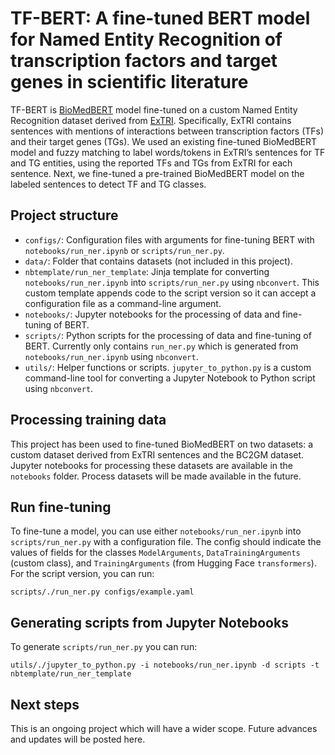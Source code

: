# TF-BERT: A fine-tuned BERT model for Named Entity Recognition of transcription factors and target genes in scientific literature

TF-BERT is [BioMedBERT](https://doi.org/10.1145/3458754) model fine-tuned on a custom Named Entity Recognition dataset derived from [ExTRI](https://doi.org/10.1016/j.bbagrm.2021.194778). Specifically, ExTRI contains sentences with mentions of interactions between transcription factors (TFs) and their target genes (TGs). We used an existing fine-tuned BioMedBERT model and fuzzy matching to label words/tokens in ExTRI’s sentences for TF and TG entities, using the reported TFs and TGs from ExTRI for each sentence. Next, we fine-tuned a pre-trained BioMedBERT model on the labeled sentences to detect TF and TG classes.

## Project structure
- `configs/`: Configuration files with arguments for fine-tuning BERT with `notebooks/run_ner.ipynb` or `scripts/run_ner.py`.
- `data/`: Folder that contains datasets (not included in this project).
- `nbtemplate/run_ner_template`: Jinja template for converting `notebooks/run_ner.ipynb` into `scripts/run_ner.py` using `nbconvert`. This custom template appends code to the script version so it can accept a configuration file as a command-line argument.
- `notebooks/`: Jupyter notebooks for the processing of data and fine-tuning of BERT.
- `scripts/`: Python scripts for the processing of data and fine-tuning of BERT. Currently only contains `run_ner.py` which is generated from `notebooks/run_ner.ipynb` using `nbconvert`.
- `utils/`: Helper functions or scripts. `jupyter_to_python.py` is a custom command-line tool for converting a Jupyter Notebook to Python script using `nbconvert`.

## Processing training data
This project has been used to fine-tuned BioMedBERT on two datasets: a custom dataset derived from ExTRI sentences and the BC2GM dataset. Jupyter notebooks for processing these datasets are available in the `notebooks` folder. Process datasets will be made available in the future.

## Run fine-tuning
To fine-tune a model, you can use either `notebooks/run_ner.ipynb` into `scripts/run_ner.py` with a configuration file. The config should indicate the values of fields for the classes `ModelArguments`, `DataTrainingArguments
` (custom class), and `TrainingArguments` (from Hugging Face `transformers`). For the script version, you can run:

```
scripts/./run_ner.py configs/example.yaml
```

## Generating scripts from Jupyter Notebooks
To generate `scripts/run_ner.py` you can run:
```
utils/./jupyter_to_python.py -i notebooks/run_ner.ipynb -d scripts -t nbtemplate/run_ner_template
```

## Next steps
This is an ongoing project which will have a wider scope. Future advances and updates will be posted here.